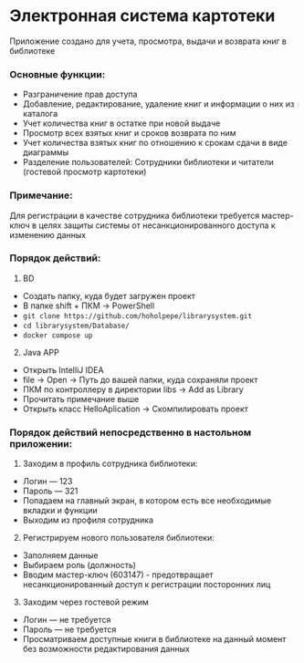# Электронная система картотеки
Приложение создано для учета, просмотра, выдачи и возврата книг в библиотеке

### Основные функции:
- Разграничение прав доступа
- Добавление, редактирование, удаление книг и информации о них из каталога
- Учет количества книг в остатке при новой выдаче
- Просмотр всех взятых книг и сроков возврата по ним
- Учет количества взятых книг по отношению к срокам сдачи в виде диаграммы
- Разделение пользователей: Сотрудники библиотеки и читатели (гостевой просмотр картотеки)

### Примечание:
Для регистрации в качестве сотрудника библиотеки требуется мастер-ключ в целях защиты системы от несанкционированного доступа к изменению данных

### Порядок действий:
1) BD
- Создать папку, куда будет загружен проект
- В папке shift + ПКМ -> PowerShell
- ```git clone https://github.com/hoholpepe/librarysystem.git```
- ```cd librarysystem/Database/```
- ```docker compose up```
2) Java APP
- Открыть IntelliJ IDEA
- file -> Open -> Путь до вашей папки, куда сохраняли проект
- ПКМ по контроллеру в директории libs -> Add as Library
- Прочитать примечание выше
- Открыть класс HelloAplication -> Скомпилировать проект

### Порядок действий непосредственно в настольном приложении:
1) Заходим в профиль сотрудника библиотеки:
- Логин — 123
- Пароль — 321
- Попадаем на главный экран, в котором есть все необходимые вкладки и функции
- Выходим из профиля сотрудника
2) Регистрируем нового пользователя библиотеки:
- Заполняем данные
- Выбираем роль (должность)
- Вводим мастер-ключ (603147) - предотвращает несанкционированный доступ к регистрации посторонних лиц
3) Заходим через гостевой режим
- Логин — не требуется
- Пароль — не требуется
- Просматриваем доступные книги в библиотеке на данный момент без возможности редактирования данных
